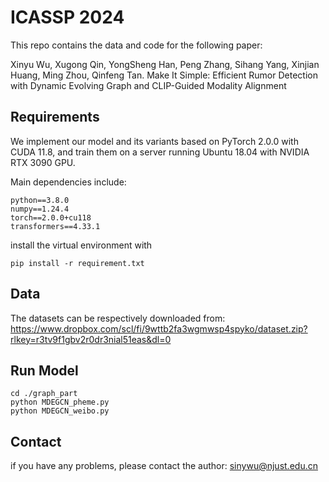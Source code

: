 # ICASSP 2024

This repo contains the data and code for the following paper:

Xinyu Wu, Xugong Qin, YongSheng Han, Peng Zhang, Sihang Yang, Xinjian Huang, Ming Zhou, Qinfeng Tan. Make It Simple: Efficient Rumor Detection with Dynamic Evolving Graph and CLIP-Guided Modality Alignment



## Requirements

We implement our model and its variants based on PyTorch 2.0.0 with CUDA 11.8, and train them on a server running Ubuntu 18.04 with NVIDIA RTX 3090 GPU.

Main dependencies include:

```
python==3.8.0
numpy==1.24.4
torch==2.0.0+cu118
transformers==4.33.1
```

install the virtual environment with

```
pip install -r requirement.txt
```

## Data
The datasets can be respectively downloaded from: https://www.dropbox.com/scl/fi/9wttb2fa3wgmwsp4spyko/dataset.zip?rlkey=r3tv9f1gbv2r0dr3nial51eas&dl=0

## Run Model

```
cd ./graph_part
python MDEGCN_pheme.py
python MDEGCN_weibo.py
```



## Contact

if you have any problems, please contact the author: sinywu@njust.edu.cn

